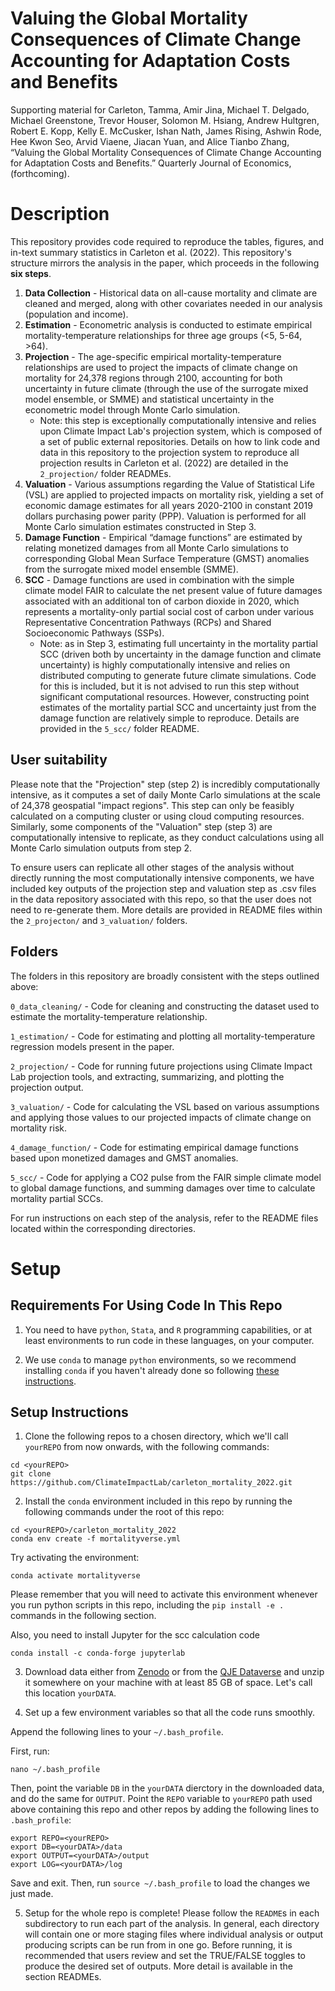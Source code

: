 # Valuing the Global Mortality Consequences of Climate Change Accounting for Adaptation Costs and Benefits

Supporting material for Carleton, Tamma, Amir Jina, Michael T. Delgado, Michael Greenstone, Trevor Houser, Solomon M. Hsiang, Andrew Hultgren, Robert E. Kopp, Kelly E. McCusker, Ishan Nath, James Rising, Ashwin Rode, Hee Kwon Seo, Arvid Viaene, Jiacan Yuan, and Alice Tianbo Zhang, “Valuing the Global Mortality Consequences of Climate Change Accounting for Adaptation Costs and Benefits.” Quarterly Journal of Economics, (forthcoming).

# Description

This repository provides code required to reproduce the tables, figures, and in-text summary statistics in Carleton et al. (2022). This repository's structure mirrors the analysis in the paper, which proceeds in the following **six steps**. 

1. **Data Collection** - Historical data on all-cause mortality and climate are cleaned and merged, along with other covariates needed in our analysis (population and income). 
2. **Estimation** - Econometric analysis is conducted to estimate empirical mortality-temperature relationships for three age groups (<5, 5-64, >64). 
3. **Projection** - The age-specific empirical mortality-temperature relationships are used to project the impacts of climate change on mortality for 24,378 regions through 2100, accounting for both uncertainty in future climate (through the use of the surrogate mixed model ensemble, or SMME) and statistical uncertainty in the econometric model through Monte Carlo simulation.  
    * Note: this step is exceptionally computationally intensive and relies upon Climate Impact Lab's projection system, which is composed of a set of public external repositories. Details on how to link code and data in this repository to the projection system to reproduce all projection results in Carleton et al. (2022) are detailed in the `2_projection/` folder READMEs. 
4. **Valuation** - Various assumptions regarding the Value of Statistical Life (VSL) are applied to projected impacts on mortality risk, yielding a set of economic damage estimates for all years 2020-2100 in constant 2019 dollars purchasing power parity (PPP). Valuation is performed for all Monte Carlo simulation estimates constructed in Step 3.
5. **Damage Function** - Empirical “damage functions” are estimated by relating monetized damages from all Monte Carlo simulations to corresponding Global Mean Surface Temperature (GMST) anomalies from the surrogate mixed model ensemble (SMME).
6. **SCC** - Damage functions are used in combination with the simple climate model FAIR to calculate the net present value of future damages associated with an additional ton of carbon dioxide in 2020, which represents a mortality-only partial social cost of carbon under various Representative Concentration Pathways (RCPs) and Shared Socioeconomic Pathways (SSPs).
    * Note: as in Step 3, estimating full uncertainty in the mortality partial SCC (driven both by uncertainty in the damage function and climate uncertainty) is highly computationally intensive and relies on distributed computing to generate future climate simulations. Code for this is included, but it is not advised to run this step without significant computational resources. However, constructing point estimates of the mortality partial SCC and uncertainty just from the damage function are relatively simple to reproduce. Details are provided in the `5_scc/` folder README. 

## User suitability 

Please note that the "Projection" step (step 2) is incredibly computationally intensive, as it computes a set of daily Monte Carlo simulations at the scale of 24,378 geospatial "impact regions". This step can only be feasibly calculated on a computing cluster or using cloud computing resources. Similarly, some components of the "Valuation" step (step 3) are computationally intensive to replicate, as they conduct calculations using all Monte Carlo simulation outputs from step 2.  

To ensure users can replicate all other stages of the analysis without directly running the most computationally intensive components, we have included key outputs of the projection step and valuation step as .csv files in the data repository associated with this repo, so that the user does not need to re-generate them. More details are provided in README files within the `2_projecton/` and `3_valuation/` folders.

## Folders

The folders in this repository are broadly consistent with the steps outlined above:

`0_data_cleaning/` - Code for cleaning and constructing the dataset used to estimate the mortality-temperature relationship.

`1_estimation/` - Code for estimating and plotting all mortality-temperature regression models present in the paper.

`2_projection/` - Code for running future projections using Climate Impact Lab projection tools, and extracting, summarizing, and plotting the projection output.

`3_valuation/` - Code for calculating the VSL based on various assumptions and applying those values to our projected impacts of climate change on mortality risk.

`4_damage_function/` - Code for estimating empirical damage functions based upon monetized damages and GMST anomalies.

`5_scc/` - Code for applying a CO2 pulse from the FAIR simple climate model to global damage functions, and summing damages over time to calculate mortality partial SCCs.

For run instructions on each step of the analysis, refer to the README files located within the corresponding directories.

# Setup

## Requirements For Using Code In This Repo

1. You need to have `python`, `Stata`, and `R` programming capabilities, or at least environments to run code in these languages, on your computer. 

2. We use `conda` to manage `python` environments, so we recommend installing `conda` if you haven't already done so following [these instructions](https://docs.conda.io/projects/conda/en/latest/user-guide/install/macos.html). 

## Setup Instructions

1. Clone the following repos to a chosen directory, which we'll call `yourREPO` from now onwards, with the following commands: 
```
cd <yourREPO>
git clone https://github.com/ClimateImpactLab/carleton_mortality_2022.git
```

2. Install the `conda` environment included in this repo by running the following commands under the root of this repo:

```
cd <yourREPO>/carleton_mortality_2022
conda env create -f mortalityverse.yml
```

Try activating the environment:
```
conda activate mortalityverse
```
Please remember that you will need to activate this environment whenever you run python scripts in this repo, including the `pip install -e .` commands in the following section.

Also, you need to install Jupyter for the scc calculation code
```
conda install -c conda-forge jupyterlab
```

3. Download data either from [Zenodo](https://zenodo.org/record/6416119#.Yn6JHRPMIlI) or from the [QJE Dataverse](https://dataverse.harvard.edu/dataset.xhtml?persistentId=doi:10.7910/DVN/FXXLYZ) and unzip it somewhere on your machine with at least 85 GB of space. Let's call this location `yourDATA`.

4. Set up a few environment variables so that all the code runs smoothly.

Append the following lines to your `~/.bash_profile`.

First, run:
```
nano ~/.bash_profile

```

Then, point the variable `DB` in the `yourDATA` dierctory in the downloaded data, and do the same for `OUTPUT`. Point the `REPO` variable to `yourREPO` path used above containing this repo and other repos by adding the following lines to `.bash_profile`:

```
export REPO=<yourREPO>
export DB=<yourDATA>/data
export OUTPUT=<yourDATA>/output
export LOG=<yourDATA>/log

```
Save and exit. 
Then, run `source ~/.bash_profile` to load the changes we just made.

5. Setup for the whole repo is complete! Please follow the `README`s in each subdirectory to run each part of the analysis. In general, each directory will contain one or more staging files where individual analysis or output producing scripts can be run from in one go. Before running, it is recommended that users review and set the TRUE/FALSE toggles to produce the desired set of outputs. More detail is available in the section READMEs. 
